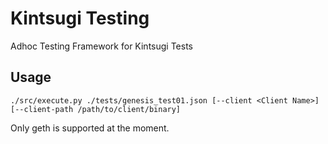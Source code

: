 # Kintsugi Testing
Adhoc Testing Framework for Kintsugi Tests

## Usage
```
./src/execute.py ./tests/genesis_test01.json [--client <Client Name>] [--client-path /path/to/client/binary]
```

Only geth is supported at the moment.